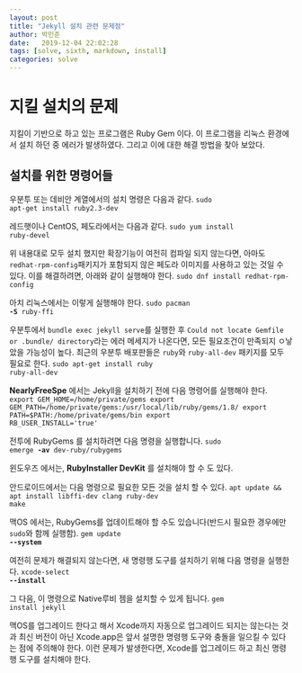 ```yaml
---
layout: post
title: "Jekyll 설치 관련 문제점"
author: 박민준
date:   2019-12-04 22:02:28
tags: [solve, sixth, markdown, install]
categories: solve
---
```

# 지킬 설치의 문제
지킬이 기반으로 하고 있는 프로그램은 Ruby Gem 이다. 이 프로그램을 리눅스 환경에서 설치 하던 중 에러가 발생하였다. 그리고 이에 대한 해결 방법을 찾아 보았다.

## 설치를 위한 명령어들
우분투 또는 데비안 계열에서의 설치 명령은 다음과 같다.
<code>sudo apt-get install ruby2.3-dev</code>

레드햇이나 CentOS, 페도라에서는 다음과 같다.
<code>sudo yum install ruby-devel</code>

위 내용대로 모두 설치 했지만 확장기능이 여전히 컴파일 되지 않는다면, 아마도 `redhat-rpm-config`패키지가 포함되지 않은 페도라 이미지를 사용하고 있는 것일 수 있다. 이를 해결하려면, 아래와 같이 실행해야 한다.
<code>sudo dnf install redhat-rpm-config</code>

아치 리눅스에서는 이렇게 실행해야 한다.
<code>sudo pacman **-S** ruby-ffi</code>

우분투에서 `bundle exec jekyll serve`를 실행한 후 `Could not locate Gemfile or .bundle/ directory`라는 에러 메세지가 나온다면, 모든 필요조건이 만족되지 ㅇ낳았을 가능성이 높다. 최근의 우분투 배포판들은 `ruby`와 `ruby-all-dev` 패키지를 모두 필요로 한다.
<code>sudo apt-get install ruby ruby-all-dev</code>

**NearlyFreeSpe** 에서는 Jekyll을 설치하기 전에 다음 명령어를 실행해야 한다.
<code>export GEM_HOME=/home/private/gems
export GEM_PATH=/home/private/gems:/usr/local/lib/ruby/gems/1.8/
export PATH=$PATH:/home/private/gems/bin
export RB_USER_INSTALL='true'</code>

전투에 RubyGems 를 설치하려면 다음 명령을 실행합니다.
<code>sudo emerge **-av** dev-ruby/rubygems</code>

윈도우즈 에서는, **RubyInstaller DevKit** 를 설치해야 할 수 도 있다.

안드로이드에서는 다음 명령으로 필요한 모든 것을 설치 할 수 있다.
<code>apt update && apt install libffi-dev clang ruby-dev make</code>

맥OS 에서는, RubyGems를 업데이트해야 할 수도 있습니다(반드시 필요한 경우에만 `sudo`와 함께 실행함).
<code>gem update **--system**</code>

여전히 문제가 해결되지 않는다면, 새 명령행 도구를 설치하기 위해 다음 명령을 실행한다.
<code>xcode-select **--install**</code>

그 다음, 이 명령으로 Native루비 젬을 설치할 수 있게 됩니다.
<code>gem install jekyll</code>

맥OS를 업그레이드 한다고 해서 Xcode까지 자동으로 업그레이드 되지는 않는다는 것과 최신 버전이 아닌 Xcode.app은 앞서 설명한 명령행 도구와 충돌을 일으킬 수 있다는 점에 주의해야 한다. 이런 문제가 발생한다면, Xcode를 업그레이드 하고 최신 명령행 도구를 설치해야 한다.
